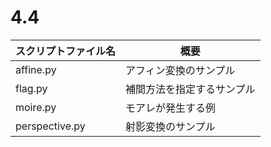 # 4.4

| スクリプトファイル名 | 概要                       | 
| -------------------- | -------------------------- | 
| affine.py            | アフィン変換のサンプル     | 
| flag.py              | 補間方法を指定するサンプル | 
| moire.py             | モアレが発生する例         | 
| perspective.py       | 射影変換のサンプル         | 

